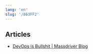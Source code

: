 ```yaml
---
lang: 'en'
slug: '/863FF2'
---
```


## Articles

- [DevOps is Bullshit | Massdriver Blog](https://blog.massdriver.cloud/devops-is-bullshit)

<head>
  <html lang="en-US"/>
</head>
